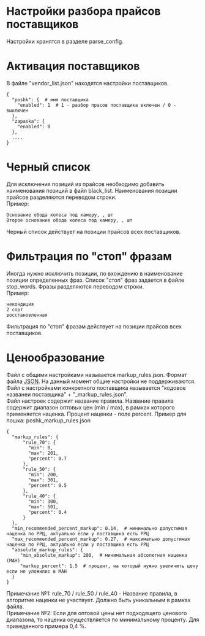 # Настройки разбора прайсов поставщиков
Настройки хранятся в разделе parse_config.

# Активация поставщиков
В файле "vendor_list.json" находятся настройки поставщиков.
```
{
  "poshk": {  # имя поставщика
    "enabled": 1  # 1 - разбор прасов поставщика включен / 0 - выключен
  },
  "zapaska": {
    "enabled": 0
  },
  ....
}
```

# Черный список
Для исключения позиций из прайсов необходимо добавить наименования позиций в файл black_list. 
Наименования позиции прайсов разделяются переводом строки.  
Пример:
```
Основание обода колеса под камеру, , шт
Второе основание обода колеса под камеру, , шт
```
Черный список действует на позиции прайсов всех поставщиков.

# Фильтрация по "стоп" фразам
Иногда нужно исключить позиции, по вхождению в наименование позиции определенных фраз. Список "стоп" фраз задается
в файле stop_words. Фразы разделяются переводом строки.  
Пример:
```
некондиция
2 сорт
восстановленная
```
Фильтрация по "стоп" фразам действует на позиции прайсов всех поставщиков.

# Ценообразование
Файл с общими настройками называется markup_rules.json. Формат файла [JSON](https://ru.wikipedia.org/wiki/JSON).
На данный момент общие настройки не поддерживаются.
Файл с настройками конкретного поставщика называется "кодовое названеи поставщика" + "_markup_rules.json".  
Файл настроек содержит название правила. Название правила содержит диапазон оптовых цен (min / max),
в рамках которого применяется наценка. Процент наценки - поле percent.
Пример для пошка: poshk_markup_rules.json
```
{
  "markup_rules": {
      "rule_70": {
        "min": 0,
        "max": 201,
        "percent": 0.7
      },
      "rule_50": {
        "min": 200,
        "max": 301,
        "percent": 0.5
      },
      "rule_40": {
        "min": 300,
        "max": 501,
        "percent": 0.4
      }
  },
  "min_recommended_percent_markup": 0.14,  # минимально допустимая наценка по РРЦ, актуально если у поставщика есть РРЦ
  "max_recommended_percent_markup": 0.27,  # максимально допустимая наценка по РРЦ, актуально если у поставщика есть РРЦ
  "absolute_markup_rules": {
     "min_absolute_markup": 200,  # минимальная абсолютная наценка (МАН)
     "markup_percent": 1.5  # процент, на который нужно увеличить цену если не уложилис в МАН
  }
}
```
Примечание №1: rule_70 / rule_50 / rule_40 - Название правила, в алгоритме наценки не участвует.
Должно быть уникальным в рамках файла.  
Примечание №2: Если для оптовой цены нет подходящего ценового диапазона,
то наценка осуществляется по минимальному проценту. Для приведенного примера 0,4 %.